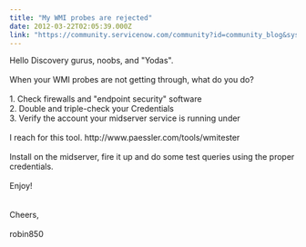```yaml
---
title: "My WMI probes are rejected"
date: 2012-03-22T02:05:39.000Z
link: "https://community.servicenow.com/community?id=community_blog&sys_id=aa5da629dbd0dbc01dcaf3231f9619d1"
---
```

<p>Hello Discovery gurus, noobs, and "Yodas".<br /><br />When your WMI probes are not getting through, what do you do?<br /><br />1. Check firewalls and "endpoint security" software<br />2. Double and triple-check your Credentials<br />3. Verify the account your midserver service is running under<br /><br />I reach for this tool. http://www.paessler.com/tools/wmitester<br /><br />Install on the midserver, fire it up and do some test queries using the proper credentials.<br /><br />Enjoy!<br /><br /><br />Cheers,<br /><br />robin850</p>